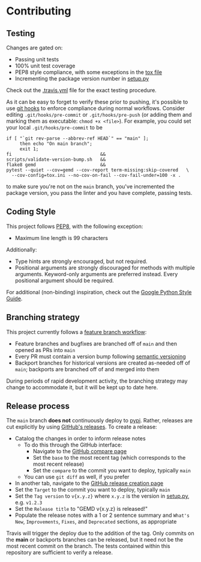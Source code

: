 # Contributing

## Testing

Changes are gated on:
 * Passing unit tests
 * 100% unit test coverage
 * PEP8 style compliance, with some exceptions in the [tox file](tox.ini)
 * Incrementing the package version number in [setup.py](setup.py)

Check out the [.travis.yml](.travis.yml) file for the exact testing procedure.

As it can be easy to forget to verify these prior to pushing, it's possible to use [git hooks](https://git-scm.com/book/en/v2/Customizing-Git-Git-Hooks) to enforce compliance during normal workflows.
Consider editing `.git/hooks/pre-commit` or `.git/hooks/pre-push` (or adding them and marking them as executable: `chmod +x <file>`). 
For example, you could set your local `.git/hooks/pre-commit` to be
```shell
if [ "`git rev-parse --abbrev-ref HEAD`" == "main" ];
     then echo "On main branch";
     exit 1;
fi                                 &&
scripts/validate-version-bump.sh   &&
flake8 gemd                        &&
pytest --quiet --cov=gemd --cov-report term-missing:skip-covered   \
  --cov-config=tox.ini --no-cov-on-fail --cov-fail-under=100 -x .
```
to make sure you're not on the `main` branch, you've incremented the package version, you pass the linter and you have complete, passing tests.

## Coding Style
This project follows [PEP8](https://www.python.org/dev/peps/pep-0008/), with the following exception:
* Maximum line length is 99 characters

Additionally:
* Type hints are strongly encouraged, but not required.
* Positional arguments are strongly discouraged for methods with multiple arguments.  Keyword-only arguments are preferred instead.  Every positional argument should be required.

For additional (non-binding) inspiration, check out the [Google Python Style Guide](https://github.com/google/styleguide/blob/gh-pages/pyguide.md).

## Branching strategy

This project currently follows a [feature branch workflow](https://www.atlassian.com/git/tutorials/comparing-workflows/feature-branch-workflow):
 * Feature branches and bugfixes are branched off of `main` and then opened as PRs into `main`
 * Every PR must contain a version bump following [semantic versioning](https://semver.org/)
 * Backport branches for historical versions are created as-needed off of `main`; backports are branched off of and merged into them
 
 During periods of rapid development activity, the branching strategy may change to accommodate it, but it will be kept up to date here.

## Release process

The `main` branch **does not** continuously deploy to [pypi](https://pypi.org/project/gemd/).
Rather, releases are cut explicitly by using [GitHub's releases](https://github.com/CitrineInformatics/gemd-python/releases).
To create a release:
 * Catalog the changes in order to inform release notes
   * To do this through the GitHub interface:
     * Navigate to the [GitHub compare page](https://github.com/CitrineInformatics/gemd-python/compare)
     * Set the `base` to the most recent tag (which corresponds to the most recent release)
     * Set the `compare` to the commit you want to deploy, typically `main`
   * You can use `git diff` as well, if you prefer
 * In another tab, navigate to the [GitHub release creation page](https://github.com/CitrineInformatics/gemd-python/releases/new)
 * Set the `Target` to the commit you want to deploy, typically `main`
 * Set the `Tag version` to `v{x.y.z}` where `x.y.z` is the version in [setup.py](setup.py), e.g. `v1.2.3`
 * Set the `Release title` to "GEMD v{x.y.z} is released!"
 * Populate the release notes with a 1 or 2 sentence summary and `What's New`, `Improvements`, `Fixes`, and `Deprecated` sections, as appropriate

Travis will trigger the deploy due to the addition of the tag.
Only commits on the **main** or backports branches can be released, but it need not be the most recent commit on the branch.
The tests contained within this repository are sufficient to verify a release. 

